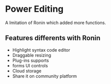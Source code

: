# Power Editing
A Imitation of Ronin which added more functions.
## Features differents with Ronin
* Highlight syntax code editor
* Draggable resizing
* Plug-ins supports
* forms UI controls
* Cloud storage
* Share it on community platform